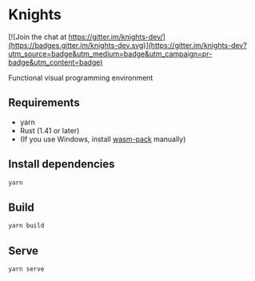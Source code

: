 # Knights

[![Join the chat at https://gitter.im/knights-dev/](https://badges.gitter.im/knights-dev.svg)](https://gitter.im/knights-dev?utm_source=badge&utm_medium=badge&utm_campaign=pr-badge&utm_content=badge)

Functional visual programming environment

## Requirements

- yarn
- Rust (1.41 or later)
- (If you use Windows, install [wasm-pack](https://rustwasm.github.io/wasm-pack/installer/#) manually)

## Install dependencies

```bash
yarn
```

## Build

```bash
yarn build
```

## Serve

```bash
yarn serve
```
